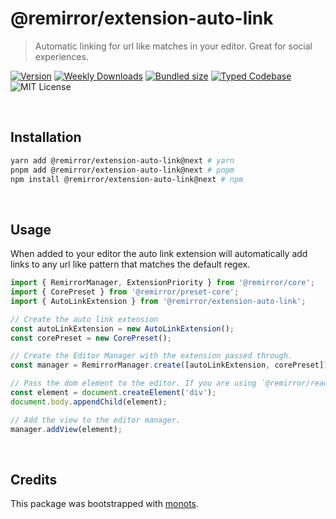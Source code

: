 # @remirror/extension-auto-link

> Automatic linking for url like matches in your editor. Great for social experiences.

[![Version][version]][npm] [![Weekly Downloads][downloads-badge]][npm] [![Bundled size][size-badge]][size] [![Typed Codebase][typescript]](./src/index.ts) ![MIT License][license]

[version]: https://flat.badgen.net/npm/v/@remirror/extension-auto-link
[npm]: https://npmjs.com/package/@remirror/extension-auto-link
[license]: https://flat.badgen.net/badge/license/MIT/purple
[size]: https://bundlephobia.com/result?p=@remirror/extension-auto-link
[size-badge]: https://flat.badgen.net/bundlephobia/minzip/@remirror/extension-auto-link
[typescript]: https://flat.badgen.net/badge/icon/TypeScript?icon=typescript&label
[downloads-badge]: https://badgen.net/npm/dw/@remirror/extension-auto-link/red?icon=npm

<br />

## Installation

```bash
yarn add @remirror/extension-auto-link@next # yarn
pnpm add @remirror/extension-auto-link@next # pnpm
npm install @remirror/extension-auto-link@next # npm
```

<br />

## Usage

When added to your editor the auto link extension will automatically add links to any url like pattern that matches the default regex.

```ts
import { RemirrorManager, ExtensionPriority } from '@remirror/core';
import { CorePreset } from '@remirror/preset-core';
import { AutoLinkExtension } from '@remirror/extension-auto-link';

// Create the auto link extension
const autoLinkExtension = new AutoLinkExtension();
const corePreset = new CorePreset();

// Create the Editor Manager with the extension passed through.
const manager = RemirrorManager.create([autoLinkExtension, corePreset]);

// Pass the dom element to the editor. If you are using `@remirror/react` this is done for you.
const element = document.createElement('div');
document.body.appendChild(element);

// Add the view to the editor manager.
manager.addView(element);
```

<br />

## Credits

This package was bootstrapped with [monots].

[monots]: https://github.com/monots/monots
